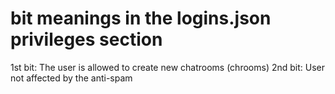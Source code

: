 # bit meanings in the logins.json privileges section
1st bit: The user is allowed to create new chatrooms (chrooms)
2nd bit: User not affected by the anti-spam 